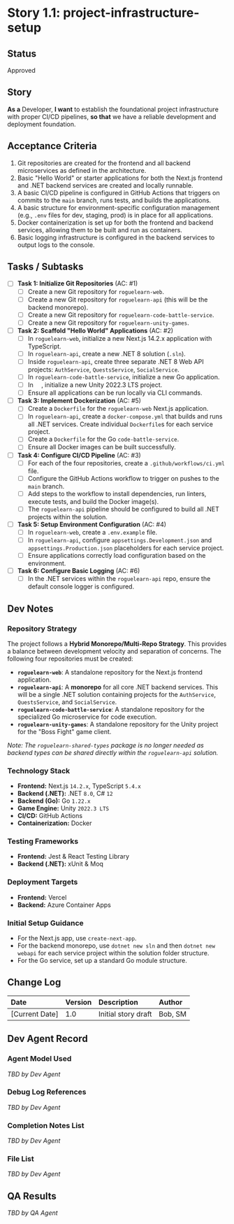 # **Story 1.1: project-infrastructure-setup**

## Status

Approved

## Story

**As a** Developer,
**I want** to establish the foundational project infrastructure with proper CI/CD pipelines,
**so that** we have a reliable development and deployment foundation.

## Acceptance Criteria

1. Git repositories are created for the frontend and all backend microservices as defined in the architecture.
2. Basic "Hello World" or starter applications for both the Next.js frontend and .NET backend services are created and locally runnable.
3. A basic CI/CD pipeline is configured in GitHub Actions that triggers on commits to the `main` branch, runs tests, and builds the applications.
4. A basic structure for environment-specific configuration management (e.g., `.env` files for dev, staging, prod) is in place for all applications.
5. Docker containerization is set up for both the frontend and backend services, allowing them to be built and run as containers.
6. Basic logging infrastructure is configured in the backend services to output logs to the console.

## Tasks / Subtasks

- [ ] **Task 1: Initialize Git Repositories** (AC: #1)
    - [ ] Create a new Git repository for `roguelearn-web`.
    - [ ] Create a new Git repository for `roguelearn-api` (this will be the backend monorepo).
    - [ ] Create a new Git repository for `roguelearn-code-battle-service`.
    - [ ] Create a new Git repository for `roguelearn-unity-games`.
- [ ] **Task 2: Scaffold "Hello World" Applications** (AC: #2)
    - [ ] In `roguelearn-web`, initialize a new Next.js 14.2.x application with TypeScript.
    - [ ] In `roguelearn-api`, create a new .NET 8 solution (`.sln`).
    - [ ] Inside `roguelearn-api`, create three separate .NET 8 Web API projects: `AuthService`, `QuestsService`, `SocialService`.
    - [ ] In `roguelearn-code-battle-service`, initialize a new Go application.
    - [ ] In `  `, initialize a new Unity 2022.3 LTS project.
    - [ ] Ensure all applications can be run locally via CLI commands.
- [ ] **Task 3: Implement Dockerization** (AC: #5)
    - [ ] Create a `Dockerfile` for the `roguelearn-web` Next.js application.
    - [ ] In `roguelearn-api`, create a `docker-compose.yml` that builds and runs all .NET services. Create individual `Dockerfile`s for each service project.
    - [ ] Create a `Dockerfile` for the Go `code-battle-service`.
    - [ ] Ensure all Docker images can be built successfully.
- [ ] **Task 4: Configure CI/CD Pipeline** (AC: #3)
    - [ ] For each of the four repositories, create a `.github/workflows/ci.yml` file.
    - [ ] Configure the GitHub Actions workflow to trigger on pushes to the `main` branch.
    - [ ] Add steps to the workflow to install dependencies, run linters, execute tests, and build the Docker image(s).
    - [ ] The `roguelearn-api` pipeline should be configured to build all .NET projects within the solution.
- [ ] **Task 5: Setup Environment Configuration** (AC: #4)
    - [ ] In `roguelearn-web`, create a `.env.example` file.
    - [ ] In `roguelearn-api`, configure `appsettings.Development.json` and `appsettings.Production.json` placeholders for each service project.
    - [ ] Ensure applications correctly load configuration based on the environment.
- [ ] **Task 6: Configure Basic Logging** (AC: #6)
    - [ ] In the .NET services within the `roguelearn-api` repo, ensure the default console logger is configured.

## Dev Notes

### **Repository Strategy**
The project follows a **Hybrid Monorepo/Multi-Repo Strategy**. This provides a balance between development velocity and separation of concerns. The following four repositories must be created:
- **`roguelearn-web`**: A standalone repository for the Next.js frontend application.
- **`roguelearn-api`**: A **monorepo** for all core .NET backend services. This will be a single .NET solution containing projects for the `AuthService`, `QuestsService`, and `SocialService`.
- **`roguelearn-code-battle-service`**: A standalone repository for the specialized Go microservice for code execution.
- **`roguelearn-unity-games`**: A standalone repository for the Unity project for the "Boss Fight" game client.

*Note: The `roguelearn-shared-types` package is no longer needed as backend types can be shared directly within the `roguelearn-api` solution.*

### **Technology Stack**
- **Frontend:** Next.js `14.2.x`, TypeScript `5.4.x`
- **Backend (.NET):** .NET `8.0`, C# `12`
- **Backend (Go):** Go `1.22.x`
- **Game Engine:** Unity `2022.3 LTS`
- **CI/CD:** GitHub Actions
- **Containerization:** Docker

### **Testing Frameworks**
- **Frontend:** Jest & React Testing Library
- **Backend (.NET):** xUnit & Moq

### **Deployment Targets**
- **Frontend:** Vercel
- **Backend:** Azure Container Apps

### **Initial Setup Guidance**
- For the Next.js app, use `create-next-app`.
- For the backend monorepo, use `dotnet new sln` and then `dotnet new webapi` for each service project within the solution folder structure.
- For the Go service, set up a standard Go module structure.

## Change Log

| Date          | Version | Description        | Author     |
| :------------ | :------ | :----------------- | :--------- |
| [Current Date]| 1.0     | Initial story draft| Bob, SM    |

## Dev Agent Record

### Agent Model Used
_TBD by Dev Agent_

### Debug Log References
_TBD by Dev Agent_

### Completion Notes List
_TBD by Dev Agent_

### File List
_TBD by Dev Agent_

## QA Results
_TBD by QA Agent_